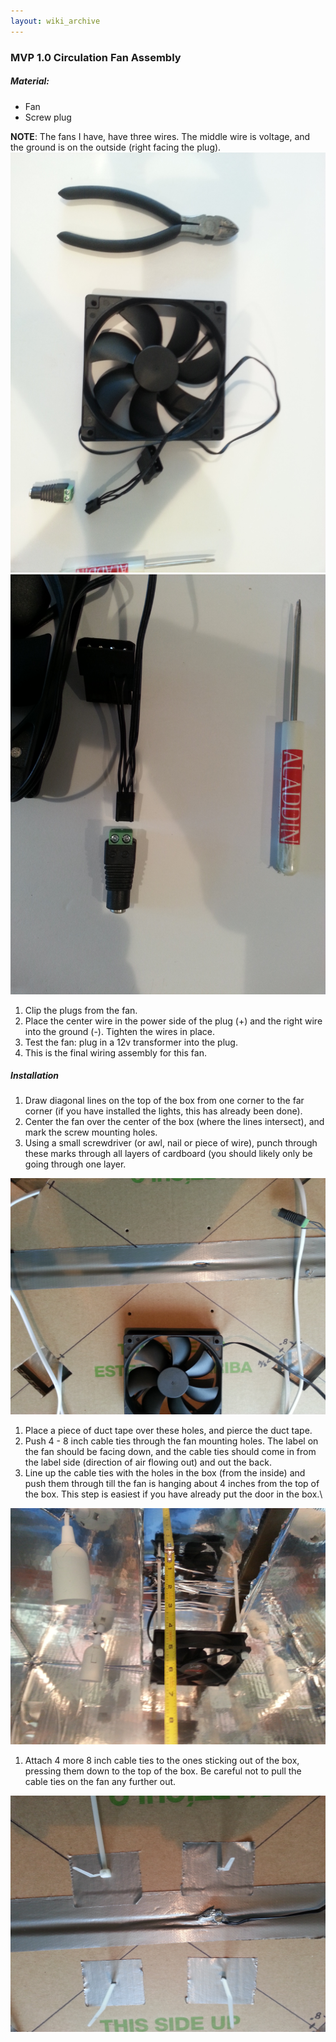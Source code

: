 ```yaml
---
layout: wiki_archive
---
```


### MVP 1.0 Circulation Fan Assembly

##### Material:

  - Fan
  - Screw plug

**NOTE**: The fans I have, have three wires. The middle wire is voltage,
and the ground is on the outside (right facing the plug).
![](/static/images/wiki/mvp/img_20170629_095103.jpg) ![](/static/images/wiki/mvp/img_20170629_095134.jpg)

1.  Clip the plugs from the fan.
2.  Place the center wire in the power side of the plug (+) and the
    right wire into the ground (-). Tighten the wires in place.
3.  Test the fan: plug in a 12v transformer into the plug.
4.  This is the final wiring assembly for this fan.

##### Installation

1.  Draw diagonal lines on the top of the box from one corner to the far
    corner (if you have installed the lights, this has already been
    done).
2.  Center the fan over the center of the box (where the lines
    intersect), and mark the screw mounting holes.
3.  Using a small screwdriver (or awl, nail or piece of wire), punch
    through these marks through all layers of cardboard (you should
    likely only be going through one layer.

![](/static/images/wiki/mvp/img_20170630_153525.jpg)

1.  Place a piece of duct tape over these holes, and pierce the duct
    tape.
2.  Push 4 - 8 inch cable ties through the fan mounting holes. The label
    on the fan should be facing down, and the cable ties should come in
    from the label side (direction of air flowing out) and out the back.
3.  Line up the cable ties with the holes in the box (from the inside)
    and push them through till the fan is hanging about 4 inches from
    the top of the box. This step is easiest if you have already put the
    door in the box.\\

![](/static/images/wiki/mvp/img_20170630_155001.jpg)

1.  Attach 4 more 8 inch cable ties to the ones sticking out of the box,
    pressing them down to the top of the box. Be careful not to pull the
    cable ties on the fan any further out.

![](/static/images/wiki/mvp/img_20170630_154911.jpg)
